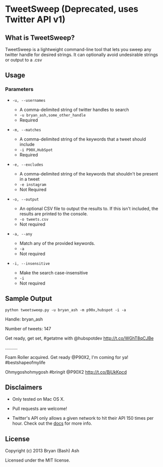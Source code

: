 # TweetSweep (Deprecated, uses Twitter API v1)

## What is TweetSweep?

TweetSweep is a lightweight command-line tool that lets you sweep any twitter handle for desired strings. It can optionally avoid undesirable strings or output to a .csv

## Usage

### Parameters

* `-u, --usernames` 
    * A comma-delimited string of twitter handles to search
    * `-u bryan_ash,some_other_handle`
    * Required

* `-m, --matches`
    * A comma-delimited string of the keywords that a tweet should include
    * `-i P90X,HubSpot`
    * Required

* `-e, --excludes`
    * A comma-delimited string of the keywords that shouldn't be present in a tweet
    * `-e instagram`
    * Not Required

* `-o, --output`
    * An optional CSV file to output the results to. If this isn't included, the results are printed to the console.
    * `-o tweets.csv`
    * Not required

* `-a, --any`
    * Match any of the provided keywords.
    * `-a`
    * Not required

* `-i, --insensitive`
    * Make the search case-insensitive
    * `-i`
    * Not required

## Sample Output

`python tweetsweep.py -u bryan_ash -m p90x,hubspot -i -a`

Handle: bryan_ash

Number of tweets: 147

Get ready, get set, #getatme with @hubspotdev http://t.co/WGhT8qCJBe

..........

Foam Roller acquired. Get ready @P90X2, I'm coming for ya! #bestshapeofmylife

Ohmygoshohmygosh #bringit @P90X2 http://t.co/BjUkKpcd

## Disclaimers

* Only tested on Mac OS X.

* Pull requests are welcome!

* Twitter's API only allows a given network to hit their API 150 times per hour. Check out the [docs](https://dev.twitter.com/docs/rate-limiting/1.1) for more info.

## License
Copyright (c) 2013 Bryan (Bash) Ash

Licensed under the MIT license.
